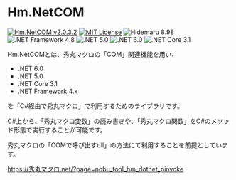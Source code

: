 # Hm.NetCOM

[![Hm.NetCOM v2.0.3.2](https://img.shields.io/badge/Hm.NetCOM-v0.2.3.2-6479ff.svg)](https://github.com/komiyamma/hidemaru_dotnet_com/releases)
[![MIT License](https://img.shields.io/badge/license-MIT-blue.svg?style=flat)](LICENSE)
![Hidemaru 8.98](https://img.shields.io/badge/Windows-7,8,10-6479ff.svg)
![.NET Framework 4.8](https://img.shields.io/badge/.NET_Framework-v4.8-6479ff.svg)
![.NET 5.0](https://img.shields.io/badge/.NET-v5.0-6479ff.svg)
![.NET 6.0](https://img.shields.io/badge/.NET-v6.0-6479ff.svg)
![.NET Core 3.1](https://img.shields.io/badge/.NET_Core-v3.1-6479ff.svg)


Hm.NetCOMとは、秀丸マクロの「COM」関連機能を用い、
- .NET 6.0
- .NET 5.0
- .NET Core 3.1
- .NET Framework 4.x

を「C#経由で秀丸マクロ」で利用するためのライブラリです。  


C#上から、「秀丸マクロ変数」の読み書きや、「秀丸マクロ関数」をC#のメソッド形態で実行することが可能です。  

秀丸マクロの「COMで呼び出すdll」の方法にて利用することを前提としています。  

https://秀丸マクロ.net/?page=nobu_tool_hm_dotnet_pinvoke